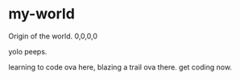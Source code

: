 # my-world
Origin of the world. 0,0,0,0


yolo peeps.

learning to code ova here, blazing a trail ova there. get coding now.
